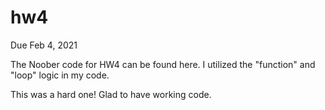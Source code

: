 # hw4

Due Feb 4, 2021
<br>
<p>The Noober code for HW4 can be found here. I utilized the "function" and "loop" logic in my code.<p>

<p>This was a hard one! Glad to have working code.<p>
